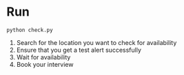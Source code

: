 # Run
```
python check.py
```

1. Search for the location you want to check for availability
2. Ensure that you get a test alert successfully
3. Wait for availability
4. Book your interview

